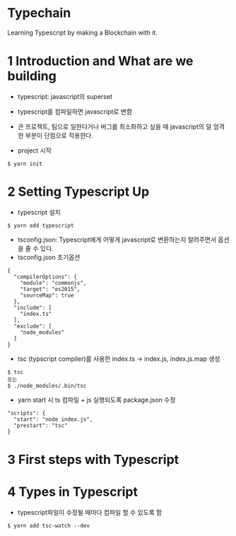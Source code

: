# Typechain

Learning Typescript by making a Blockchain with it.

# 1 Introduction and What are we building
- typescript: javascript의 superset
- typescript를 컴파일하면 javascript로 변함
- 큰 프로젝트, 팀으로 일한다거나 버그를 최소화하고 싶을 때 javascript의 덜 엄격한 부분이 단점으로 작용한다.

- project 시작
~~~
$ yarn init
~~~

# 2 Setting Typescript Up
- typescript 설치
~~~
$ yarn add typescript
~~~

- tsconfig.json: Typescript에게 어떻게 javascript로 변환하는지 알려주면서 옵션을 줄 수 있다.
- tsconfig.json 초기옵션
~~~
{
  "compilerOptions": {
    "module": "commonjs",
    "target": "es2015",
    "sourceMap": true
  },
  "include": [
    "index.ts"
  ],
  "exclude": [
    "node_modules"
  ]
}
~~~

- tsc (typscript compiler)를 사용한 index.ts -> index.js, index.js.map 생성
~~~
$ tsc
또는
$ ./node_modules/.bin/tsc
~~~

- yarn start 시 ts 컴파일 + js 실행되도록 package.json 수정
~~~
"scripts": {
  "start": "node index.js",
  "prestart": "tsc"
}
~~~


# 3 First steps with Typescript


# 4 Types in Typescript
- typescript파일이 수정될 때마다 컴파일 할 수 있도록 함
~~~
$ yarn add tsc-watch --dev
~~~
